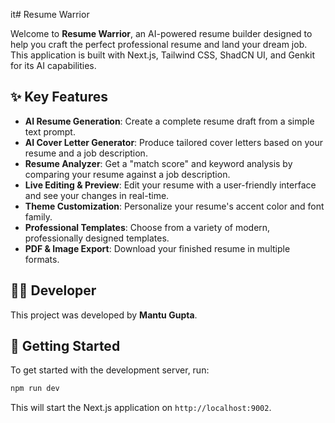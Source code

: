 it# Resume Warrior

Welcome to **Resume Warrior**, an AI-powered resume builder designed to help you craft the perfect professional resume and land your dream job. This application is built with Next.js, Tailwind CSS, ShadCN UI, and Genkit for its AI capabilities.

## ✨ Key Features

- **AI Resume Generation**: Create a complete resume draft from a simple text prompt.
- **AI Cover Letter Generator**: Produce tailored cover letters based on your resume and a job description.
- **Resume Analyzer**: Get a "match score" and keyword analysis by comparing your resume against a job description.
- **Live Editing & Preview**: Edit your resume with a user-friendly interface and see your changes in real-time.
- **Theme Customization**: Personalize your resume's accent color and font family.
- **Professional Templates**: Choose from a variety of modern, professionally designed templates.
- **PDF & Image Export**: Download your finished resume in multiple formats.

## 👨‍💻 Developer

This project was developed by **Mantu Gupta**.

## 🚀 Getting Started

To get started with the development server, run:

```bash
npm run dev
```

This will start the Next.js application on `http://localhost:9002`.
